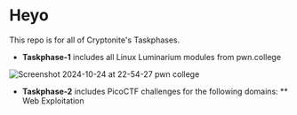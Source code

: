 
# Heyo
This repo is for all of Cryptonite's Taskphases.

* __Taskphase-1__ includes all Linux Luminarium modules from pwn.college

![Screenshot 2024-10-24 at 22-54-27 pwn college](https://github.com/user-attachments/assets/19f0f0cc-9f3b-4b49-83f2-bf4e5723b0cb)

* __Taskphase-2__ includes PicoCTF challenges for the following domains:
 ** Web Exploitation